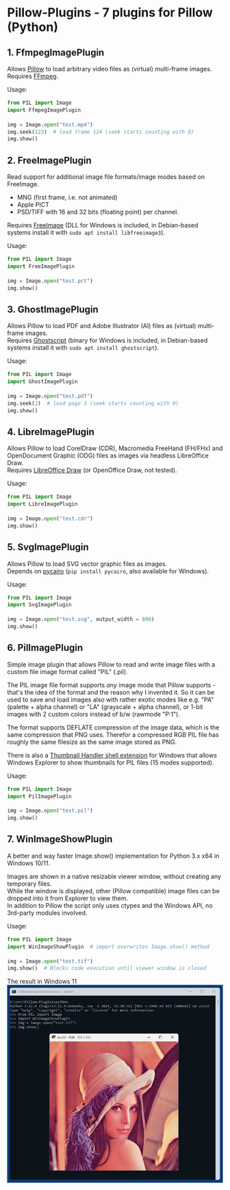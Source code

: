 # Pillow-Plugins - 7 plugins for Pillow (Python)

## 1. FfmpegImagePlugin
Allows [Pillow](https://pillow.readthedocs.io/) to load arbitrary video files as (virtual) multi-frame images.  
Requires [FFmpeg](https://ffmpeg.org/).

Usage:
```python
from PIL import Image
import FfmpegImagePlugin

img = Image.open("test.mp4")
img.seek(123)  # load frame 124 (seek starts counting with 0)
img.show()
```

## 2. FreeImagePlugin
Read support for additional image file formats/image modes based on FreeImage.
- MNG (first frame, i.e. not animated)
- Apple PICT
- PSD/TIFF with 16 and 32 bits (floating point) per channel.  

Requires [FreeImage](https://freeimage.sourceforge.io/) (DLL for Windows is included, in Debian-based systems install it with `sudo apt install libfreeimage3`).

Usage:
```python
from PIL import Image
import FreeImagePlugin

img = Image.open("test.pct")
img.show()
```

## 3. GhostImagePlugin
Allows Pillow to load PDF and Adobe Illustrator (AI) files as (virtual) multi-frame images.  
Requires [Ghostscript](https://ghostscript.com/) (binary for Windows is included, in Debian-based systems install it with `sudo apt install ghostscript`).

Usage:
```python
from PIL import Image
import GhostImagePlugin

img = Image.open("test.pdf")
img.seek(2)  # load page 3 (seek starts counting with 0)
img.show()
```

## 4. LibreImagePlugin
Allows Pillow to load CorelDraw (CDR), Macromedia FreeHand (FH/FHx) and OpenDocument Graphic (ODG) files as images via headless LibreOffice Draw.  
Requires [LibreOffice Draw](https://www.libreoffice.org/) (or OpenOffice Draw, not tested).

Usage:
```python
from PIL import Image
import LibreImagePlugin

img = Image.open("test.cdr")
img.show()
```

## 5. SvgImagePlugin
Allows Pillow to load SVG vector graphic files as images.  
Depends on [pycairo](https://pycairo.readthedocs.io/) (`pip install pycairo`, also available for Windows).

Usage:
```python
from PIL import Image
import SvgImagePlugin

img = Image.open("test.svg", output_width = 800)
img.show()
```
## 6. PilImagePlugin
Simple image plugin that allows Pillow to read and write image files with a custom file image format called "PIL" (.pil). 

The PIL image file format supports *any* image mode that Pillow supports - that's the idea of the format and the reason why I invented it. So it can be used to save and load images also with rather exotic modes like e.g. "PA" (palette + alpha channel) or "LA" (grayscale + alpha channel), or 1-bit images with 2 custom colors instead of b/w (rawmode "P:1").

The format supports DEFLATE compression of the image data, which is the same compression that PNG uses. Therefor a compressed RGB PIL file has roughly the same filesize as the same image stored as PNG.

There is also a [Thumbnail Handler shell extension](https://github.com/59de44955ebd/PIL-Thumbnail-Handler) for Windows that allows Windows Explorer to show thumbnails for PIL files (15 modes supported).

Usage:
```python
from PIL import Image
import PilImagePlugin

img = Image.open("test.pil")
img.show()
```

## 7. WinImageShowPlugin
A better and way faster Image.show() implementation for Python 3.x x64 in Windows 10/11.

Images are shown in a native resizable viewer window, without creating
any temporary files.  
While the window is displayed, other (Pillow compatible) image files
can be dropped into it from Explorer to view them.  
In addition to Pillow the script only uses ctypes and the Windows API,
no 3rd-party modules involved.

Usage:
```python
from PIL import Image
import WinImageShowPlugin  # import overwrites Image.show() method

img = Image.open("test.tif")
img.show()  # Blocks code execution until viewer window is closed
```
The result in Windows 11   
![](screenshots/show.jpg)
